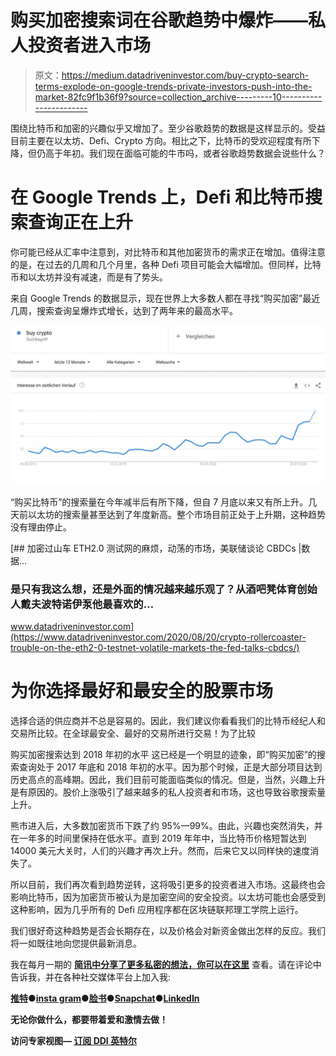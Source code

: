 # 购买加密搜索词在谷歌趋势中爆炸——私人投资者进入市场

> 原文：<https://medium.datadriveninvestor.com/buy-crypto-search-terms-explode-on-google-trends-private-investors-push-into-the-market-82fc9f1b36f9?source=collection_archive---------10----------------------->

围绕比特币和加密的兴趣似乎又增加了。至少谷歌趋势的数据是这样显示的。受益目前主要在以太坊、Defi、Crypto 方向。相比之下，比特币的受欢迎程度有所下降，但仍高于年初。我们现在面临可能的牛市吗，或者谷歌趋势数据会说些什么？

# 在 Google Trends 上，Defi 和比特币搜索查询正在上升

你可能已经从汇率中注意到，对比特币和其他加密货币的需求正在增加。值得注意的是，在过去的几周和几个月里，各种 Defi 项目可能会大幅增加。但同样，比特币和以太坊并没有减速，而是有了势头。

来自 Google Trends 的数据显示，现在世界上大多数人都在寻找“购买加密”最近几周，搜索查询呈爆炸式增长，达到了两年来的最高水平。

![](img/b3a7d1d16482ae4e92ff17335371c5d0.png)

“购买比特币”的搜索量在今年减半后有所下降，但自 7 月底以来又有所上升。几天前以太坊的搜索量甚至达到了年度新高。整个市场目前正处于上升期，这种趋势没有理由停止。

[](https://www.datadriveninvestor.com/2020/08/20/crypto-rollercoaster-trouble-on-the-eth2-0-testnet-volatile-markets-the-fed-talks-cbdcs/) [## 加密过山车 ETH2.0 测试网的麻烦，动荡的市场，美联储谈论 CBDCs |数据…

### 是只有我这么想，还是外面的情况越来越乐观了？从酒吧凳体育创始人戴夫波特诺伊泵他最喜欢的…

www.datadriveninvestor.com](https://www.datadriveninvestor.com/2020/08/20/crypto-rollercoaster-trouble-on-the-eth2-0-testnet-volatile-markets-the-fed-talks-cbdcs/) 

# 为你选择最好和最安全的股票市场

选择合适的供应商并不总是容易的。因此，我们建议你看看我们的比特币经纪人和交易所比较。在全球最安全、最好的交易所进行交易！为了比较

购买加密搜索达到 2018 年初的水平
这已经是一个明显的迹象，即“购买加密”的搜索查询处于 2017 年底和 2018 年初的水平。因为那个时候，正是大部分项目达到历史高点的高峰期。因此，我们目前可能面临类似的情况。但是，当然，兴趣上升是有原因的。股价上涨吸引了越来越多的私人投资者和市场，这也导致谷歌搜索量上升。

熊市进入后，大多数加密货币下跌了约 95%—99%。由此，兴趣也突然消失，并在一年多的时间里保持在低水平。直到 2019 年年中，当比特币价格短暂达到 14000 美元大关时，人们的兴趣才再次上升。然而，后来它又以同样快的速度消失了。

所以目前，我们再次看到趋势逆转，这将吸引更多的投资者进入市场。这最终也会影响比特币，因为加密货币被认为是加密空间的安全投资。以太坊可能也会感受到这种影响，因为几乎所有的 Defi 应用程序都在区块链联邦理工学院上运行。

我们很好奇这种趋势是否会长期存在，以及价格会对新资金做出怎样的反应。我们将一如既往地向您提供最新消息。

我在每月一期的 [**简讯中分享了更多私密的想法，你可以在这里**](https://mailchi.mp/bf8f8e8ed697/keep-in-touch-with-lukas) 查看。请在评论中告诉我，并在各种社交媒体平台上加入我:

[**推特**](https://twitter.com/WiesfleckerL)●[**insta gram**](https://www.instagram.com/lukaswiesflecker/)●[**脸书**](https://www.facebook.com/lukaswiesfleckerr)●[**Snapchat**](https://www.snapchat.com/add/luggooo)**●[**LinkedIn**](https://www.linkedin.com/in/lukas-wiesflecker-1b11251a5/)**

**无论你做什么，都要带着爱和激情去做！**

****访问专家视图—** [**订阅 DDI 英特尔**](https://datadriveninvestor.com/ddi-intel)**